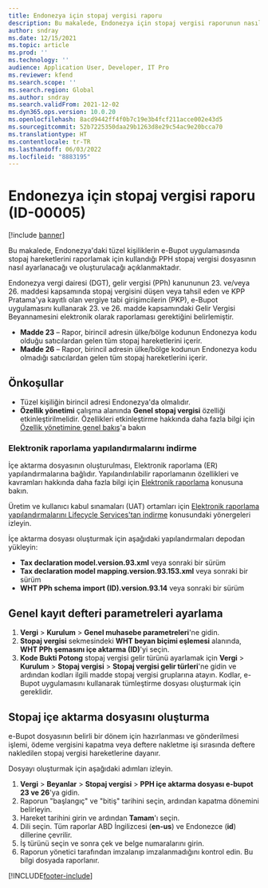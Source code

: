 ```yaml
---
title: Endonezya için stopaj vergisi raporu
description: Bu makalede, Endonezya için stopaj vergisi raporunun nasıl yapılandırılacağı ve oluşturulacağı açıklanmaktadır.
author: sndray
ms.date: 12/15/2021
ms.topic: article
ms.prod: ''
ms.technology: ''
audience: Application User, Developer, IT Pro
ms.reviewer: kfend
ms.search.scope: ''
ms.search.region: Global
ms.author: sndray
ms.search.validFrom: 2021-12-02
ms.dyn365.ops.version: 10.0.20
ms.openlocfilehash: 8acd9442ff4f0b7c19e3b4fcf211acce002e43d5
ms.sourcegitcommit: 52b7225350daa29b1263d8e29c54ac9e20bcca70
ms.translationtype: HT
ms.contentlocale: tr-TR
ms.lasthandoff: 06/03/2022
ms.locfileid: "8883195"
---
```

# <a name="withholding-tax-report-for-indonesia-id-00005"></a>Endonezya için stopaj vergisi raporu (ID-00005)

[!include [banner](../includes/banner.md)]

Bu makalede, Endonezya'daki tüzel kişiliklerin e-Bupot uygulamasında stopaj hareketlerini raporlamak için kullandığı PPH stopaj vergisi dosyasının nasıl ayarlanacağı ve oluşturulacağı açıklanmaktadır.

Endonezya vergi dairesi (DGT), gelir vergisi (PPh) kanununun 23. ve/veya 26. maddesi kapsamında stopaj vergisini düşen veya tahsil eden ve KPP Pratama'ya kayıtlı olan vergiye tabi girişimcilerin (PKP), e-Bupot uygulamasını kullanarak 23. ve 26. madde kapsamındaki Gelir Vergisi Beyannamesini elektronik olarak raporlaması gerektiğini belirlemiştir. 

- **Madde 23** – Rapor, birincil adresin ülke/bölge kodunun Endonezya kodu olduğu satıcılardan gelen tüm stopaj hareketlerini içerir.
- **Madde 26** – Rapor, birincil adresin ülke/bölge kodunun Endonezya kodu olmadığı satıcılardan gelen tüm stopaj hareketlerini içerir.

## <a name="prerequisites"></a>Önkoşullar

- Tüzel kişiliğin birincil adresi Endonezya'da olmalıdır.
- **Özellik yönetimi** çalışma alanında **Genel stopaj vergisi** özelliği etkinleştirilmelidir. Özellikleri etkinleştirme hakkında daha fazla bilgi için [Özellik yönetimine genel bakış](../../fin-ops-core/fin-ops/get-started/feature-management/feature-management-overview.md)'a bakın

### <a name="download-electronic-reporting-configurations"></a>Elektronik raporlama yapılandırmalarını indirme

İçe aktarma dosyasının oluşturulması, Elektronik raporlama (ER) yapılandırmalarına bağlıdır. Yapılandırılabilir raporlamanın özellikleri ve kavramları hakkında daha fazla bilgi için [Elektronik raporlama](../../fin-ops-core/dev-itpro/analytics/general-electronic-reporting.md) konusuna bakın.

Üretim ve kullanıcı kabul sınamaları (UAT) ortamları için [Elektronik raporlama yapılandırmalarını Lifecycle Services'tan indirme](../../fin-ops-core/dev-itpro/analytics/download-electronic-reporting-configuration-lcs.md) konusundaki yönergeleri izleyin.

İçe aktarma dosyası oluşturmak için aşağıdaki yapılandırmaları depodan yükleyin:

- **Tax declaration model.version.93.xml** veya sonraki bir sürüm
- **Tax declaration model mapping.version.93.153.xml** veya sonraki bir sürüm
- **WHT PPh schema import (ID).version.93.14** veya sonraki bir sürüm

## <a name="set-up-general-ledger-parameters"></a>Genel kayıt defteri parametreleri ayarlama

1. **Vergi** \> **Kurulum** \> **Genel muhasebe parametreleri**'ne gidin.
2. **Stopaj vergisi** sekmesindeki **WHT beyan biçimi eşlemesi** alanında, **WHT PPh şemasını içe aktarma (ID)**'yi seçin. 
3. **Kode Bukti Potong** stopaj vergisi gelir türünü ayarlamak için **Vergi** \> **Kurulum** \> **Stopaj vergisi** \> **Stopaj vergisi gelir türleri**'ne gidin ve ardından kodları ilgili madde stopaj vergisi gruplarına atayın. Kodlar, e-Bupot uygulamasını kullanarak tümleştirme dosyası oluşturmak için gereklidir. 

## <a name="generate-the-withholding-import-file"></a>Stopaj içe aktarma dosyasını oluşturma

e-Bupot dosyasının belirli bir dönem için hazırlanması ve gönderilmesi işlemi, ödeme vergisini kapatma veya deftere nakletme işi sırasında deftere nakledilen stopaj vergisi hareketlerine dayanır.

Dosyayı oluşturmak için aşağıdaki adımları izleyin.

1. **Vergi** \> **Beyanlar** \> **Stopaj vergisi** \> **PPH içe aktarma dosyası e-bupot 23 ve 26**'ya gidin.
2. Raporun "başlangıç" ve "bitiş" tarihini seçin, ardından kapatma dönemini belirleyin.
3. Hareket tarihini girin ve ardından **Tamam**'ı seçin.
4. Dili seçin. Tüm raporlar ABD İngilizcesi (**en-us**) ve Endonezce (**id**) dillerine çevrilir.
5. İş türünü seçin ve sonra çek ve belge numaralarını girin. 
6. Raporun yönetici tarafından imzalanıp imzalanmadığını kontrol edin. Bu bilgi dosyada raporlanır. 

[!INCLUDE[footer-include](../../includes/footer-banner.md)]
